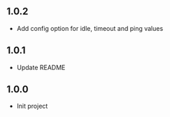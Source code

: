 ## 1.0.2
- Add config option for idle, timeout and ping values

## 1.0.1
- Update README

## 1.0.0
- Init project
